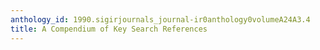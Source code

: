 ```yaml
---
anthology_id: 1990.sigirjournals_journal-ir0anthology0volumeA24A3.4
title: A Compendium of Key Search References
---
```

